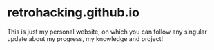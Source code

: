 # retrohacking.github.io
This is just my personal website, on which you can follow any singular update about my progress, my knowledge and project!
